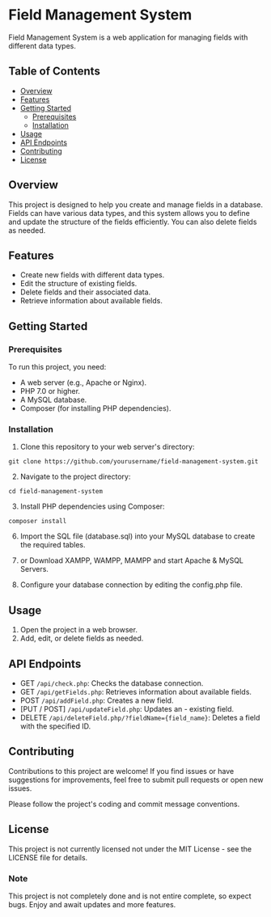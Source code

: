 # Field Management System

Field Management System is a web application for managing fields with different data types.

## Table of Contents
- [Overview](#overview)
- [Features](#features)
- [Getting Started](#getting-started)
  - [Prerequisites](#prerequisites)
  - [Installation](#installation)
- [Usage](#usage)
- [API Endpoints](#api-endpoints)
- [Contributing](#contributing)
- [License](#license)

## Overview

This project is designed to help you create and manage fields in a database. Fields can have various data types, and this system allows you to define and update the structure of the fields efficiently. You can also delete fields as needed.

## Features

- Create new fields with different data types.
- Edit the structure of existing fields.
- Delete fields and their associated data.
- Retrieve information about available fields.

## Getting Started

### Prerequisites

To run this project, you need:

- A web server (e.g., Apache or Nginx).
- PHP 7.0 or higher.
- A MySQL database.
- Composer (for installing PHP dependencies).

### Installation

1. Clone this repository to your web server's directory:

```shell
git clone https://github.com/yourusername/field-management-system.git
```

2. Navigate to the project directory:

```shell
cd field-management-system
```
3. Install PHP dependencies using Composer:
```shell
composer install
```
6. Import the SQL file (database.sql) into your MySQL database to create the required tables.

7. or Download XAMPP, WAMPP, MAMPP and start Apache & MySQL Servers.

8. Configure your database connection by editing the config.php file.

## Usage

1. Open the project in a web browser.
2. Add, edit, or delete fields as needed.

## API Endpoints

- GET `/api/check.php`: Checks the database connection.
- GET `/api/getFields.php`: Retrieves information about available fields.
- POST `/api/addField.php`: Creates a new field.
- [PUT / POST] `/api/updateField.php`: Updates an - existing field.
- DELETE `/api/deleteField.php/?fieldName={field_name}`: Deletes a field with the specified ID.

## Contributing

Contributions to this project are welcome! If you find issues or have suggestions for improvements, feel free to submit pull requests or open new issues.

Please follow the project's coding and commit message conventions.

## License
This project is not currently licensed not under the MIT License - see the LICENSE file for details.

### Note

This project is not completely done and is not entire complete, so expect bugs. Enjoy and await updates and more features.